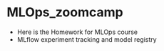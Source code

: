 # MLOps_zoomcamp

- Here is the Homework for MLOps course
- MLflow experiment tracking and model registry